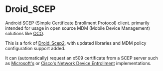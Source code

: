 # Droid_SCEP

Android SCEP (Simple Certificate Enrollment Protocol) client. primarily intended for usage in open source MDM (Mobile Device Management) solutions like [OCO](https://github.com/schorschii/oco-server).

This is a fork of [Droid_Scep2](https://github.com/gjyoung1974/Droid_Scep2), with updated libraries and MDM policy configuration support added.

It can (automatically) request an x509 certificate from a SCEP server such as [Microsoft's](http://social.technet.microsoft.com/wiki/contents/articles/9063.network-device-enrollment-service-ndes-in-active-directory-certificate-services-ad-cs.aspx) or [Cisco's Network Device Entrollment](http://www.cisco.com/c/en/us/support/docs/security-vpn/public-key-infrastructure-pki/116167-technote-scep-00.html) implementations.
